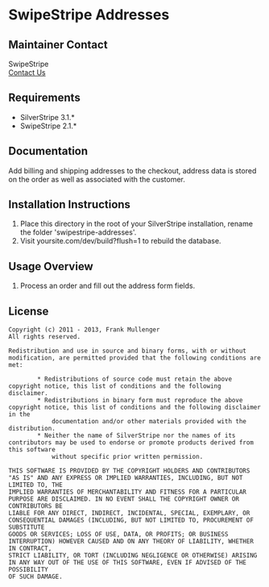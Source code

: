 # SwipeStripe Addresses

## Maintainer Contact
SwipeStripe  
[Contact Us](http://swipestripe.com/support/contact-us)

## Requirements
* SilverStripe 3.1.*
* SwipeStripe 2.1.*

## Documentation
Add billing and shipping addresses to the checkout, address data is stored on the order as well as associated with the customer.

## Installation Instructions
1. Place this directory in the root of your SilverStripe installation, rename the folder 'swipestripe-addresses'.
2. Visit yoursite.com/dev/build?flush=1 to rebuild the database.

## Usage Overview
1. Process an order and fill out the address form fields.

## License
	Copyright (c) 2011 - 2013, Frank Mullenger
	All rights reserved.

	Redistribution and use in source and binary forms, with or without modification, are permitted provided that the following conditions are met:

			* Redistributions of source code must retain the above copyright notice, this list of conditions and the following disclaimer.
			* Redistributions in binary form must reproduce the above copyright notice, this list of conditions and the following disclaimer in the 
				documentation and/or other materials provided with the distribution.
			* Neither the name of SilverStripe nor the names of its contributors may be used to endorse or promote products derived from this software 
				without specific prior written permission.

	THIS SOFTWARE IS PROVIDED BY THE COPYRIGHT HOLDERS AND CONTRIBUTORS "AS IS" AND ANY EXPRESS OR IMPLIED WARRANTIES, INCLUDING, BUT NOT LIMITED TO, THE 
	IMPLIED WARRANTIES OF MERCHANTABILITY AND FITNESS FOR A PARTICULAR PURPOSE ARE DISCLAIMED. IN NO EVENT SHALL THE COPYRIGHT OWNER OR CONTRIBUTORS BE 
	LIABLE FOR ANY DIRECT, INDIRECT, INCIDENTAL, SPECIAL, EXEMPLARY, OR CONSEQUENTIAL DAMAGES (INCLUDING, BUT NOT LIMITED TO, PROCUREMENT OF SUBSTITUTE 
	GOODS OR SERVICES; LOSS OF USE, DATA, OR PROFITS; OR BUSINESS INTERRUPTION) HOWEVER CAUSED AND ON ANY THEORY OF LIABILITY, WHETHER IN CONTRACT, 
	STRICT LIABILITY, OR TORT (INCLUDING NEGLIGENCE OR OTHERWISE) ARISING IN ANY WAY OUT OF THE USE OF THIS SOFTWARE, EVEN IF ADVISED OF THE POSSIBILITY 
	OF SUCH DAMAGE.
